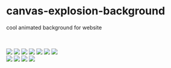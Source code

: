 # canvas-explosion-background
cool animated background for website

</br></br>
![](https://img.shields.io/github/issues/0xfederico/canvas-explosion-background)
![](https://img.shields.io/github/forks/0xfederico/canvas-explosion-background)
![](https://img.shields.io/github/stars/0xfederico/canvas-explosion-background)
![](https://img.shields.io/github/license/0xfederico/canvas-explosion-background)
![](https://img.shields.io/github/languages/count/0xfederico/canvas-explosion-background)
![](https://img.shields.io/github/languages/top/0xfederico/canvas-explosion-background)
![](https://img.shields.io/github/repo-size/0xfederico/canvas-explosion-background)
</br>
![](https://img.shields.io/github/downloads/0xfederico/canvas-explosion-background/latest/total)
![](https://img.shields.io/github/v/release/0xfederico/canvas-explosion-background)
![](https://img.shields.io/github/last-commit/0xfederico/canvas-explosion-background)
![](https://img.shields.io/github/commit-activity/y/0xfederico/canvas-explosion-background)
